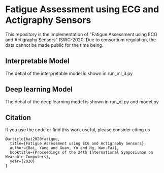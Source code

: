 ﻿# Fatigue Assessment using ECG and Actigraphy Sensors
This repository is the implementation of "Fatigue Assessment using ECG and Actigraphy Sensors" ISWC-2020.
Due to consortium regulation, the data cannot be made public for the time being.
## Interpretable Model
The detial of the interpretable model is shown in run_ml_3.py
## Deep learning Model
The detial of the deep learning model is shown in run_dl.py and model.py

## Citation
If you use the code or find this work useful, please consider citing us
```
@article{bai2020fatigue,
  title={Fatigue Assessment using ECG and Actigraphy Sensors},
  author={Bai, Yang and Guan, Yu and Ng, Wan-Fai},
  booktitle={Proceedings of the 24th International Symposiumon on Wearable Computers},
  year={2020}
}
